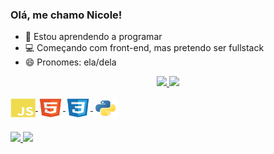 
### Olá, me chamo Nicole! 

- 🌱 Estou aprendendo a programar
- 💻 Começando com front-end, mas pretendo ser fullstack
- 😄 Pronomes: ela/dela 

<div align="center"> 
<a href="https://github.com/nicnixy">
<img height="180em" src="https://github-readme-stats.vercel.app/api?username=nicnixy&show_icons=true&theme=dracula&include_all_commits=true&count_private=false"/>
<img height="180em" src="https://github-readme-stats.vercel.app/api/top-langs/?username=nicnixy&layout=compact&langs_count=7&theme=dracula"/>
</div> 

<div style="display: inline_block"><br>
<img align="center" alt="Nick-Js" height="30" width="40" src="https://raw.githubusercontent.com/devicons/devicon/master/icons/javascript/javascript-plain.svg">
<img align="center" alt="Nick-HTML" height="30" width="40" src="https://raw.githubusercontent.com/devicons/devicon/master/icons/html5/html5-original.svg">
<img align="center" alt="Nick-CSS" height="30" width="40" src="https://raw.githubusercontent.com/devicons/devicon/master/icons/css3/css3-original.svg">
<img align="center" alt="Nick-Python" height="30" width="40" src="https://raw.githubusercontent.com/devicons/devicon/master/icons/python/python-original.svg">
</div>

###

<div>
<a href="https://instagram.com/nicnixy" target="_blank">
<img src="https://img.shields.io/badge/-Instagram-%23E4405F?style=for-the-badge&logo=instagram&logoColor=white" target="_blank">
</a>
<a href="https://www.linkedin.com/in/nicole-araújo-58b45822a" target="_blank">
<img src="https://img.shields.io/badge/-LinkedIn-%230077B5?style=for-the-badge&logo=linkedin&logoColor=white" target="_blank">
</a> 
<div/>
